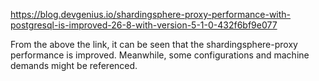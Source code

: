 https://blog.devgenius.io/shardingsphere-proxy-performance-with-postgresql-is-improved-26-8-with-version-5-1-0-432f6bf9e077

From the above the link, it can be seen that the shardingsphere-proxy performance is improved. Meanwhile, some configurations and machine demands might be referenced.